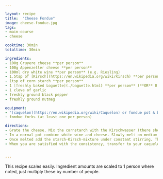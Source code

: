 ```yaml
---

layout: recipe
title:  "Cheese Fondue"
image: cheese-fondue.jpg
tags: 
- main-course
- cheese

cooktime: 30min
totaltime: 30min

ingredients:
- 100g Gruyere cheese **per person**
- 100g Appenzeller cheese **per person**
- 100ml dry white wine **per person** (e.g. Riesling)
- 1.5tsp of [Kirsch](https://en.wikipedia.org/wiki/Kirsch) **per person**
- 1tsp of corn starch **per person**
- 1 [freshly baked baguette](./baguette.html) **per person** (**OR** 0.5 loafs of store-bought baguette or other long bread **per person**)
- 1 clove of garlic
- freshly ground black pepper
- freshly ground nutmeg

equipment:
- "[caquelon](https://en.wikipedia.org/wiki/Caquelon) or fondue pot & burner"
- fondue forks (at least one per person)

directions:
- Grate the cheese. Mix the cornstarch with the Kirschwasser (there should be no lumps). Cut the clove of garlic in half and use it to rub the inside of your fondue pot. Cut the bread into bite sized cubes (2-3cm are a good size if you are unsure).
- In a normal pot combine white wine and cheese. Slowly melt on medium heat under stirring until liquid.
- Once melted add the starch-Kirsch-mixture under constant stirring. The goal here is to thicken the cheese soup into something more resembling a thin pudding. Season with pepper and nutmeg.
- When you are satisfied with the consistency, transfer to your caquelon or other fondue pot, place on burner and serve with the bread.


---
```


This recipe scales easily. Ingredient amounts are scaled to 1 person where noted, just multiply these by number of people.